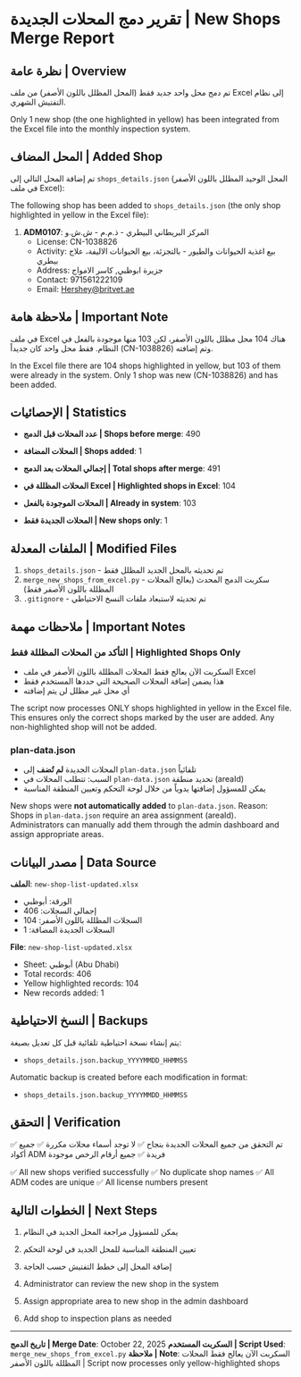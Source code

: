 # تقرير دمج المحلات الجديدة | New Shops Merge Report

## نظرة عامة | Overview

تم دمج محل واحد جديد فقط (المحل المظلل باللون الأصفر) من ملف Excel إلى نظام التفتيش الشهري.

Only 1 new shop (the one highlighted in yellow) has been integrated from the Excel file into the monthly inspection system.

## المحل المضاف | Added Shop

تم إضافة المحل التالي إلى `shops_details.json` (المحل الوحيد المظلل باللون الأصفر في ملف Excel):

The following shop has been added to `shops_details.json` (the only shop highlighted in yellow in the Excel file):

1. **ADM0107**: المركز البريطاني البيطري - ذ.م.م - ش.ش.و
   - License: CN-1038826
   - Activity: بيع اغذية الحيوانات والطيور - بالتجزئة، بيع الحيوانات الاليفة، علاج بيطري
   - Address: جزيرة ابوظبي, كاسر الامواج
   - Contact: 971561222109
   - Email: Hershey@britvet.ae

## ملاحظة هامة | Important Note

في ملف Excel هناك 104 محل مظلل باللون الأصفر، لكن 103 منها موجودة بالفعل في النظام. فقط محل واحد كان جديداً (CN-1038826) وتم إضافته.

In the Excel file there are 104 shops highlighted in yellow, but 103 of them were already in the system. Only 1 shop was new (CN-1038826) and has been added.

## الإحصائيات | Statistics

- **عدد المحلات قبل الدمج | Shops before merge**: 490
- **المحلات المضافة | Shops added**: 1
- **إجمالي المحلات بعد الدمج | Total shops after merge**: 491

- **المحلات المظللة في Excel | Highlighted shops in Excel**: 104
- **المحلات الموجودة بالفعل | Already in system**: 103
- **المحلات الجديدة فقط | New shops only**: 1

## الملفات المعدلة | Modified Files

1. `shops_details.json` - تم تحديثه بالمحل الجديد المظلل فقط
2. `merge_new_shops_from_excel.py` - سكربت الدمج المحدث (يعالج المحلات المظللة باللون الأصفر فقط)
3. `.gitignore` - تم تحديثه لاستبعاد ملفات النسخ الاحتياطي

## ملاحظات مهمة | Important Notes

### التأكد من المحلات المظللة فقط | Highlighted Shops Only
- السكربت الآن يعالج فقط المحلات المظللة باللون الأصفر في ملف Excel
- هذا يضمن إضافة المحلات الصحيحة التي حددها المستخدم فقط
- أي محل غير مظلل لن يتم إضافته

The script now processes ONLY shops highlighted in yellow in the Excel file.
This ensures only the correct shops marked by the user are added.
Any non-highlighted shop will not be added.

### plan-data.json
- المحلات الجديدة **لم تُضف** إلى `plan-data.json` تلقائياً
- السبب: تتطلب المحلات في `plan-data.json` تحديد منطقة (areaId)
- يمكن للمسؤول إضافتها يدوياً من خلال لوحة التحكم وتعيين المنطقة المناسبة

New shops were **not automatically added** to `plan-data.json`.
Reason: Shops in `plan-data.json` require an area assignment (areaId).
Administrators can manually add them through the admin dashboard and assign appropriate areas.

## مصدر البيانات | Data Source

**الملف**: `new-shop-list-updated.xlsx`
- الورقة: أبوظبي
- إجمالي السجلات: 406
- السجلات المظللة باللون الأصفر: 104
- السجلات الجديدة المضافة: 1

**File**: `new-shop-list-updated.xlsx`
- Sheet: أبوظبي (Abu Dhabi)
- Total records: 406
- Yellow highlighted records: 104
- New records added: 1

## النسخ الاحتياطية | Backups

يتم إنشاء نسخة احتياطية تلقائية قبل كل تعديل بصيغة:
- `shops_details.json.backup_YYYYMMDD_HHMMSS`

Automatic backup is created before each modification in format:
- `shops_details.json.backup_YYYYMMDD_HHMMSS`

## التحقق | Verification

✅ تم التحقق من جميع المحلات الجديدة بنجاح
✅ لا توجد أسماء محلات مكررة
✅ جميع أكواد ADM فريدة
✅ جميع أرقام الرخص موجودة

✅ All new shops verified successfully
✅ No duplicate shop names
✅ All ADM codes are unique
✅ All license numbers present

## الخطوات التالية | Next Steps

1. يمكن للمسؤول مراجعة المحل الجديد في النظام
2. تعيين المنطقة المناسبة للمحل الجديد في لوحة التحكم
3. إضافة المحل إلى خطط التفتيش حسب الحاجة

1. Administrator can review the new shop in the system
2. Assign appropriate area to new shop in the admin dashboard
3. Add shop to inspection plans as needed

---

**تاريخ الدمج | Merge Date**: October 22, 2025
**السكربت المستخدم | Script Used**: `merge_new_shops_from_excel.py`
**ملاحظة | Note**: السكربت الآن يعالج فقط المحلات المظللة باللون الأصفر | Script now processes only yellow-highlighted shops
